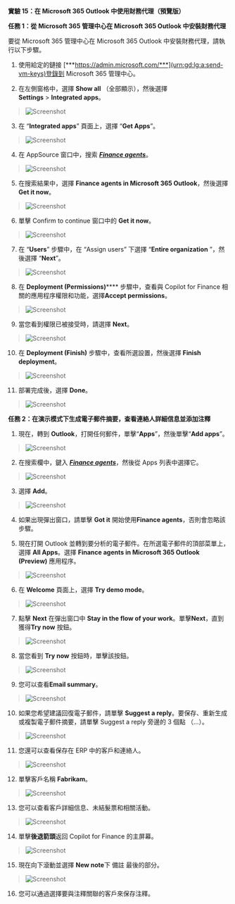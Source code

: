 **實驗 15：在 Microsoft 365 Outlook 中使用財務代理（預覽版）**

**任務 1：從 Microsoft 365 管理中心在 Microsoft 365 Outlook
中安裝財務代理**

要從 Microsoft 365 管理中心在 Microsoft 365 Outlook
中安裝財務代理，請執行以下步驟。

1.  使用給定的鏈接
    [***https://admin.microsoft.com/***](urn:gd:lg:a:send-vm-keys)登錄到
    Microsoft 365 管理中心。

2.  在左側窗格中，選擇 **Show all** （全部顯示），然後選擇
    **Settings** \> **Integrated apps**。

> ![Screenshot](./media/image1.png)

3.  在 “**Integrated apps**” 頁面上，選擇 “**Get Apps**”。

> ![Screenshot](./media/image2.png)

4.  在 AppSource 窗口中，搜索 [***Finance
    agents***](urn:gd:lg:a:send-vm-keys)。

> ![Screenshot](./media/image3.png)

5.  在搜索結果中，選擇 **Finance agents in Microsoft 365
    Outlook**，然後選擇 **Get it now**。

> ![Screenshot](./media/image4.png)

6.  單擊 Confirm to continue 窗口中的 **Get it now**。

> ![Screenshot](./media/image5.png)

7.  在 “**Users**” 步驟中，在 “Assign users” 下選擇 “**Entire
    organization** ”，然後選擇 “**Next**”。

> ![Screenshot](./media/image6.png)

8.  在 **Deployment (Permissions)**\*\*\*\* 步驟中，查看與 Copilot for
    Finance 相關的應用程序權限和功能，選擇**Accept permissions**。

> ![Screenshot](./media/image7.png)

9.  當您看到權限已被接受時，請選擇 **Next**。

> ![Screenshot](./media/image8.png)

10. 在 **Deployment (Finish)** 步驟中，查看所選設置，然後選擇 **Finish
    deployment**。

> ![Screenshot](./media/image9.png)

11. 部署完成後，選擇 **Done**。

> ![Screenshot](./media/image10.png)

**任務 2：在演示模式下生成電子郵件摘要，查看連絡人詳細信息並添加注釋**

1.  現在，轉到 **Outlook**，打開任何郵件，單擊“**Apps**”，然後單擊“**Add
    apps**”。

> ![Screenshot](./media/image11.png)

2.  在搜索欄中，鍵入 [***Finance
    agents***](urn:gd:lg:a:send-vm-keys)，然後從 Apps 列表中選擇它。

> ![Screenshot](./media/image12.png)

3.  選擇 **Add**。

> ![Screenshot](./media/image13.png)

4.  如果出現彈出窗口，請單擊 **Got it** 開始使用**Finance
    agents**，否則會忽略該步驟。

5.  現在打開 Outlook
    並轉到要分析的電子郵件。在所選電子郵件的頂部菜單上，選擇 **All
    Apps**。選擇 **Finance agents in Microsoft 365 Outlook
    (Preview)** 應用程序。

> ![Screenshot](./media/image14.png)

6.  在 **Welcome** 頁面上，選擇 **Try demo mode**。

> ![Screenshot](./media/image15.png)

7.  點擊 **Next** 在彈出窗口中 **Stay in the flow of your
    work**。單擊**Next**，直到獲得**Try now** 按鈕。

> ![Screenshot](./media/image16.png)

8.  當您看到 **Try now** 按鈕時，單擊該按鈕。

> ![Screenshot](./media/image17.png)

9.  您可以查看**Email summary**。

> ![Screenshot](./media/image18.png)

10. 如果您希望建議回復電子郵件，請單擊 **Suggest a
    reply**。要保存、重新生成或複製電子郵件摘要，請單擊 Suggest a reply
    旁邊的 3 個點 （...）。

> ![Screenshot](./media/image19.png)

11. 您還可以查看保存在 ERP 中的客戶和連絡人。

> ![Screenshot](./media/image20.png)

12. 單擊客戶名稱 **Fabrikam**。

> ![Screenshot](./media/image21.png)

13. 您可以查看客戶詳細信息、未結髮票和相關活動。

> ![Screenshot](./media/image22.png)

14. 單擊**後退箭頭**返回 Copilot for Finance 的主屏幕。

> ![Screenshot](./media/image23.png)

15. 現在向下滾動並選擇 **New note**下 備註 最後的部分。

> ![Screenshot](./media/image24.png)

16. 您可以通過選擇要與注釋關聯的客戶來保存注釋。
